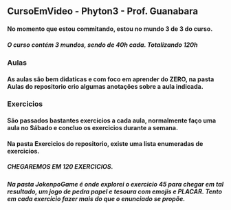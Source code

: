 ## CursoEmVideo - Phyton3 - Prof. Guanabara

#### No momento que estou commitando, estou no mundo 3 de 3 do curso. 
##### O curso contém 3 mundos, sendo de 40h cada. Totalizando 120h

### Aulas
#### As aulas são bem didaticas e com foco em aprender do ZERO, na pasta Aulas do repositorio crio algumas anotações sobre a aula indicada.

### Exercicios
#### São passados bastantes exercicios a cada aula, normalmente faço uma aula no Sábado e concluo os exercicios durante a semana. 
#### Na pasta Exercicios do repositorio, existe uma lista enumeradas de exercicios. 
##### CHEGAREMOS EM 120 EXERCICIOS.

##### Na pasta JokenpoGame é onde explorei o exercicio 45 para chegar em tal resultado, um jogo de pedra papel e tesoura com emojis e PLACAR. Tento em cada exercicio fazer mais do que o enunciado se propõe.
